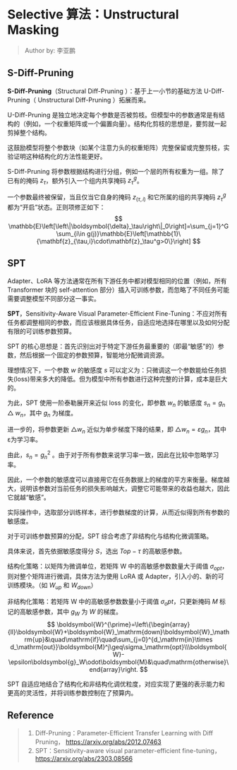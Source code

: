 <!--Copyright © ZOMI 适用于[License](https://github.com/Infrasys-AI/AIInfra)版权许可-->

# Selective 算法：Unstructural Masking

> Author by: 李亚鹏

## S-Diff-Pruning

**S-Diff-Pruning**（Structural Diff-Pruning ）：基于上一小节的基础方法 U-Diff-Pruning（ Unstructural Diff-Pruning ）拓展而来。

U-Diff-Pruning 是独立地决定每个参数是否被剪枝。但模型中的参数通常是有结构的（例如，一个权重矩阵或一个偏置向量）。结构化剪枝的思想是，要剪就一起剪掉整个结构。

这鼓励模型将整个参数块（如某个注意力头的权重矩阵）完整保留或完整剪枝，实验证明这种结构化的方法性能更好。

S-Diff-Pruning 将参数根据结构进行分组，例如一个层的所有权重为一组。除了已有的掩码 $z_τ$，额外引入一个组内共享掩码 $z_τ^g$。

一个参数最终被保留，当且仅当它自身的掩码 $z_(τ,i)$ 和它所属的组的共享掩码 $z_τ^g$ 都为“开启”状态。正则项修正如下：
$$
\mathbb{E}\left[\left\|\boldsymbol{\delta}_\tau\right\|_0\right]=\sum_{j=1}^G\sum_{i\in g(j)}\mathbb{E}\left[\mathbb{1}\{\mathbf{z}_{\tau,i}\cdot\mathbf{z}_\tau^g>0\}\right]
$$

## SPT

Adapter、LoRA 等方法通常在所有下游任务中都对模型相同的位置（例如，所有 Transformer 块的 self-attention 部分）插入可训练参数，而忽略了不同任务可能需要调整模型不同部分这一事实。

**SPT**，Sensitivity-Aware Visual Parameter-Efficient Fine-Tuning：不应对所有任务都调整相同的参数，而应该根据具体任务，自适应地选择在哪里以及如何分配有限的可训练参数预算。

SPT 的核心思想是：首先识别出对于特定下游任务最重要的（即最“敏感”的）参数，然后根据一个固定的参数预算，智能地分配微调资源。

理想情况下，一个参数 $w$ 的敏感度 $s$ 可以定义为：只微调这一个参数能给任务损失(loss)带来多大的降低。但为模型中所有参数进行这种完整的计算，成本是巨大的。

为此，SPT 使用一阶泰勒展开来近似 loss 的变化，即参数 $w_n$ 的敏感度 $s_n=g_n△w_n$，其中 $g_n$ 为梯度。

进一步的，将参数更新 $△w_n$ 近似为单步梯度下降的结果，即 $△w_n=ε g_n$，其中ε为学习率。

由此，$s_n=g_n^2$ 。由于对于所有参数来说学习率一致，因此在比较中忽略学习率。

 因此，一个参数的敏感度可以直接用它在任务数据上的梯度的平方来衡量。梯度越大，说明该参数对当前任务的损失影响越大，调整它可能带来的收益也越大，因此它就越“敏感”。

实际操作中，选取部分训练样本，进行参数梯度的计算，从而近似得到所有参数的敏感度。

对于可训练参数预算的分配，SPT 综合考虑了非结构化与结构化微调策略。

具体来说，首先依据敏感度得分 $S$，选出 $Top-τ$ 的高敏感参数。

结构化策略：以矩阵为微调单位，若矩阵 W 中的高敏感参数数量大于阈值 $σ_{opt}$，则对整个矩阵进行微调，具体方法为使用 LoRA 或 Adapter，引入小的、新的可训练模块。（如 $W_{up}$ 和 $W_{down}$）

非结构化策略：若矩阵 W 中的高敏感参数数量小于阈值 $σ_opt$，只更新掩码 $M$ 标记的高敏感参数，其中 $g_W$ 为 $W$ 的梯度。
$$
\boldsymbol{W}^{\prime}=\left\{\begin{array}{ll}\boldsymbol{W}+\boldsymbol{W}_\mathrm{down}\boldsymbol{W}_\mathrm{up}&\quad\mathrm{if}\quad\sum_{j=0}^{d_\mathrm{in}\times d_\mathrm{out}}\boldsymbol{M}^j\geq\sigma_\mathrm{opt}\\\boldsymbol{W}-\epsilon\boldsymbol{g}_W\odot\boldsymbol{M}&\quad\mathrm{otherwise}\end{array}\right.
$$

SPT 自适应地结合了结构化和非结构化调优粒度，对应实现了更强的表示能力和更高的灵活性，并将训练参数控制在了预算内。

## Reference

> 1. Diff-Pruning：Parameter-Efficient Transfer Learning with Diff Pruning， https://arxiv.org/abs/2012.07463
> 2. SPT：Sensitivity-aware visual parameter-efficient fine-tuning，https://arxiv.org/abs/2303.08566
